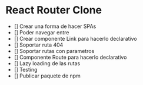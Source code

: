 # React Router Clone

- [] Crear una forma de hacer SPAs
- [] Poder navegar entre
- [] Crear componente Link para hacerlo declarativo 
- [] Soportar ruta 404
- [] Soportar rutas con parametros 
- [] Componente Route para hacerlo declarativo 
- [] Lazy loading de las rutas 
- [] Testing 
- [] Publicar paquete de npm